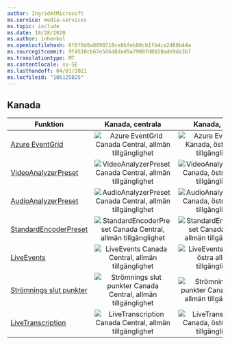 ```yaml
---
author: IngridAtMicrosoft
ms.service: media-services
ms.topic: include
ms.date: 10/28/2020
ms.author: inhenkel
ms.openlocfilehash: 6f8f0d8a8898718ce8bfeb88cb1fb4ca2480b44a
ms.sourcegitcommit: 9f4510cb67e566d8dad9a7908fd8b58ade9da3b7
ms.translationtype: MT
ms.contentlocale: sv-SE
ms.lasthandoff: 04/01/2021
ms.locfileid: "106125825"
---
```

<!--Feature availability in region-->
## <a name="canada"></a>Kanada

| Funktion | Kanada, centrala | Kanada, östra |
| --- | :---: | :---: |
| [Azure EventGrid](../monitoring/reacting-to-media-services-events.md) |![Azure EventGrid Canada Central, allmän tillgänglighet](../media/azure-clouds-regions/ga.svg)  |![Azure EventGrid Kanada, öst, allmän tillgänglighet](../media/azure-clouds-regions/ga.svg) |
| [VideoAnalyzerPreset](../analyze-video-audio-files-concept.md) |![VideoAnalyzerPreset Canada Central, allmän tillgänglighet](../media/azure-clouds-regions/ga.svg)  | ![VideoAnalyzerPreset Canada, östra allmän tillgänglighet](../media/azure-clouds-regions/ga.svg) |
| [AudioAnalyzerPreset](../analyze-video-audio-files-concept.md) |![AudioAnalyzerPreset Canada Central, allmän tillgänglighet](../media/azure-clouds-regions/ga.svg)  | ![AudioAnalyzerPreset Canada, östra allmän tillgänglighet](../media/azure-clouds-regions/ga.svg) |
| [StandardEncoderPreset](../encode-concept.md) |![StandardEncoderPreset Canada Central, allmän tillgänglighet](../media/azure-clouds-regions/ga.svg)  | ![StandardEncoderPreset Canada, östra allmän tillgänglighet](../media/azure-clouds-regions/ga.svg) |
| [LiveEvents](../stream-live-streaming-concept.md) |![LiveEvents Canada Central, allmän tillgänglighet](../media/azure-clouds-regions/ga.svg)  | ![LiveEvents Canada, östra allmän tillgänglighet](../media/azure-clouds-regions/ga.svg) |
| [Strömnings slut punkter](../streaming-endpoint-concept.md) |![Strömnings slut punkter Canada Central, allmän tillgänglighet](../media/azure-clouds-regions/ga.svg) | ![Strömnings slut punkter Canada, östra allmän tillgänglighet](../media/azure-clouds-regions/ga.svg)  |
| [LiveTranscription](../live-event-live-transcription-how-to.md) |![LiveTranscription Canada Central, allmän tillgänglighet](../media/azure-clouds-regions/ga.svg) |![LiveTranscription Canada, östra allmän tillgänglighet](../media/azure-clouds-regions/ga.svg) |
